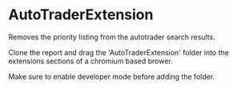 # AutoTraderExtension
Removes the priority listing from the autotrader search results.

Clone the report and drag the 'AutoTraderExtension' folder into the extensions sections of a chromium based brower.

Make sure to enable developer mode before adding the folder.